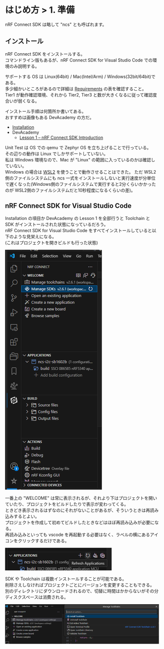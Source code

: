 # はじめ方 > 1. 準備

nRF Connect SDK は略して "ncs" とも呼ばれます。

## インストール

nRF Connect SDK をインストールする。  
コマンドライン版もあるが、nRF Connect SDK for Visual Studio Code での環境のみ説明する。

サポートする OS は Linux(64bit) / Mac(Intel/Arm) / Windows(32bit/64bit)である。  
多少細かいところがあるので詳細は [Requirements](https://docs.nordicsemi.com/bundle/ncs-2.6.1/page/nrf/installation/recommended_versions.html) の表を確認すること。  
Tier1 が動作確認環境、それから Tier2, Tier3 と数が大きくなるに従って確認度合いが弱くなる。

インストール手順は何箇所か書いてある。  
おすすめは画像もある DevAcademy の方だ。

* [Installation](https://docs.nordicsemi.com/bundle/ncs-2.6.1/page/nrf/installation.html)
* DevAcademy
  * [Lesson 1 – nRF Connect SDK Introduction](https://academy.nordicsemi.com/courses/nrf-connect-sdk-fundamentals/lessons/lesson-1-nrf-connect-sdk-introduction/)

Unit Test は OS での qemu で Zephyr OS を立ち上げることで行っている。  
その辺りの動作は Linux でしかサポートしていない。  
私は Windows 環境なので、Mac が "Linux" の範囲に入っているのかは確認していない。  
Windows の場合は [WSL2](https://learn.microsoft.com/ja-jp/windows/wsl/) を使うことで動作させることはできた。
ただ WSL2 側のファイルシステムにも ncs 一式をインストールしないと実行速度が分単位で遅くなった(Windows側のファイルシステムで実行すると2分くらいかかったのが WSL2側のファイルシステムだと10秒程度になるくらいの差)。

## nRF Connect SDK for Visual Studio Code

Installation の項目か DevAcademy の Lesson 1 を全部行うと Toolchain と SDK がインストールされた状態になっているだろう。  
nRF Connect SDK for Visual Studio Code をすべてインストールしていると以下のような見栄えになる。  
(これはプロジェクトを開きビルドも行った状態)

![image](01-1.png)

一番上の "WELCOME" は常に表示されるが、それより下はプロジェクトを開いていたり、プロジェクトをビルドしたりで表示が変わってくる。  
ときどき表示されるはずなのにそれがないことがあるが、そういうときは再読み込みするとよい。  
プロジェクトを作成して初めてビルドしたときなどはほぼ再読み込みが必要になる。  
再読み込みといっても vscode を再起動する必要はなく、ラベルの横にあるアイコンをクリックするだけである。

![image](01-3.png)

SDK や Toolchain は複数インストールすることが可能である。  
削除さえしなければプロジェクトごとにバージョンを変更することもできる。  
別のディレクトリにダウンロードされるので、切替に時間はかからないがその分ディスクスペースは消費される。

![image](01-2.png)
